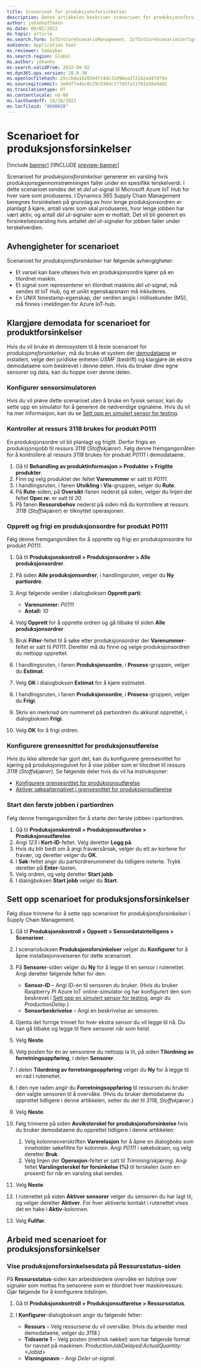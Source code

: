 ```yaml
---
title: Scenarioet for produksjonsforsinkelser
description: Denne artikkelen beskriver scenarioet for produksjonsforsinkelser, som genererer en varsling hvis produksjonsgjennomstrømningen faller under en spesifikk terskelverdi.
author: johanhoffmann
ms.date: 09/02/2022
ms.topic: article
ms.search.form: IoTIntCoreScenarioManagement, IoTIntCoreScenarioConfigurationWizardV2, IoTIntMfgResourceStatusConfiguration, IoTIntMfgResourceStatus
audience: Application User
ms.reviewer: kamaybac
ms.search.region: Global
ms.author: johanho
ms.search.validFrom: 2022-09-02
ms.dyn365.ops.version: 10.0.30
ms.openlocfilehash: 25ccbda1628544f14dc32d9bea3f2162ad47d79e
ms.sourcegitcommit: 3e04f7e4bc0c29c936dc177d5fa11761a58e9a02
ms.translationtype: HT
ms.contentlocale: nb-NO
ms.lasthandoff: 10/18/2022
ms.locfileid: "9690028"
---
```

# <a name="the-production-delays-scenario"></a>Scenarioet for produksjonsforsinkelser

[!include [banner](../includes/banner.md)]
[!INCLUDE [preview-banner](../includes/preview-banner.md)]
<!-- KFM: Preview until further notice -->

Scenarioet for *produksjonsforsinkelser* genererer en varsling hvis produksjonsgjennomstrømningen faller under en spesifikk terskelverdi. I dette scenarioet sendes det et *del ut*-signal til Microsoft Azure IoT Hub for hver vare som produseres. I Dynamics 365 Supply Chain Management beregnes forsinkelsen på grunnlag av hvor lenge produksjonsordren er planlagt å kjøre, antall varer som skal produseres, hvor lenge jobben har vært aktiv, og antall *del ut*-signaler som er mottatt. Det vil bli generert en forsinkelsesvarsling hvis antallet *del ut*-signaler for jobben faller under terskelverdien.

## <a name="scenario-dependencies"></a>Avhengigheter for scenarioet

Scenarioet for *produksjonsforsinkelser* har følgende avhengigheter:

- Et varsel kan bare utløses hvis en produksjonsordre kjører på en tilordnet maskin.
- Et signal som representerer en tilordnet maskins *del ut*-signal, må sendes til IoT Hub, og et unikt egenskapsnavn må inkluderes.
- En UNIX timestamp-egenskap, der verdien angis i millisekunder (MS), må finnes i meldingen for Azure IoT-hub.

## <a name="prepare-demo-data-for-the-product-delays-scenario"></a>Klargjøre demodata for scenarioet for produktforsinkelser

Hvis du vil bruke et demosystem til å teste scenarioet for *produksjonsforsinkelser*, må du bruke et system der [demodataene](../../fin-ops-core/fin-ops/get-started/demo-data.md) er installert, velge den juridiske enheten *USMF* (bedrift) og klargjøre de ekstra demodataene som beskrevet i denne delen. Hvis du bruker dine egne sensorer og data, kan du hoppe over denne delen.

### <a name="set-up-sensor-simulator"></a>Konfigurer sensorsimulatoren

Hvis du vil prøve dette scenarioet uten å bruke en fysisk sensor, kan du sette opp en simulator for å generere de nødvendige signalene. Hvis du vil ha mer informasjon, kan du se [Sett opp en simulert sensor for testing](sdi-set-up-simulated-sensor.md).

### <a name="verify-that-resource-3118-is-used-for-product-p0111"></a>Kontroller at ressurs 3118 brukes for produkt P0111

En produksjonsordre vil bli planlagt og frigitt. Derfor frigis en produksjonsjobb til ressurs *3118* (*Stoffskjærer*). Følg denne fremgangsmåten for å kontrollere at ressurs *3118* brukes for produkt *P0111* i demodataene.

1. Gå til **Behandling av produktinformasjon \> Produkter \> Frigitte produkter**.
1. Finn og velg produktet der feltet **Varenummer** er satt til *P0111*.
1. I handlingsruten, i fanen **Utvikling** i **Vis**-gruppen, velger du **Rute**.
1. På **Rute**-siden, på **Oversikt**-fanen nederst på siden, velger du linjen der feltet **Oper.nr.** er satt til *30*.
1. På fanen **Ressursbehov** nederst på siden må du kontrollere at ressurs *3118* (*Stoffskjærer*) er tilknyttet operasjonen.

### <a name="create-and-release-a-production-order-for-product-p0111"></a>Opprett og frigi en produksjonsordre for produkt P0111

Følg denne fremgangsmåten for å opprette og frigi en produksjonsordre for produkt *P0111*.

1. Gå til **Produksjonskontroll \> Produksjonsordrer \> Alle produksjonsordrer**.
1. På siden **Alle produksjonsordrer**, i handlingsruten, velger du **Ny partiordre**.
1. Angi følgende verdier i dialogboksen **Opprett parti**:

    - **Varenummer:** *P0111*
    - **Antall:** *10*

1. Velg **Opprett** for å opprette ordren og gå tilbake til siden **Alle produksjonsordrer**.
1. Bruk **Filter**-feltet til å søke etter produksjonsordrer der **Varenummer**-feltet er satt til *P0111*. Deretter må du finne og velge produksjonsordren du nettopp opprettet.
1. I handlingsruten, i fanen **Produksjonsordre**, i **Prosess**-gruppen, velger du **Estimat**.
1. Velg **OK** i dialogboksen **Estimat** for å kjøre estimatet.
1. I handlingsruten, i fanen **Produksjonsordre**, i **Prosess**-gruppen, velger du **Frigi**.
1. Skriv en merknad om nummeret på partiordren du akkurat opprettet, i dialogboksen **Frigi**.
1. Velg **OK** for å frigi ordren.

### <a name="configure-the-production-floor-execution-interface"></a>Konfigurere grensesnittet for produksjonsutførelse

Hvis du ikke allerede har gjort det, kan du konfigurere grensesnittet for kjøring på produksjonsgulvet for å vise jobber som er tilordnet til ressurs *3118* (*Stoffskjærer*). Se følgende deler hvis du vil ha instruksjoner:

- [Konfigurere grensesnittet for produksjonsutførelse](sdi-scenario-equipment-downtime.md#config-pfe)
- [Aktiver søkealternativet i grensesnittet for produksjonsutførelse](sdi-scenario-equipment-downtime.md#enable-pfe-search)

### <a name="start-the-first-job-in-the-batch-order"></a>Start den første jobben i partiordren

Følg denne fremgangsmåten for å starte den første jobben i partiordren.

1. Gå til **Produksjonskontroll \> Produksjonsutførelse \> Produksjonsutførelse**.
1. Angi *123* i **Kort-ID**-feltet. Velg deretter **Logg på**.
1. Hvis du blir bedt om å angi fraværsårsak, velger du ett av kortene for fravær, og deretter velger du **OK**.
1. I **Søk**-feltet angir du partiordrenummeret du tidligere noterte. Trykk deretter på **Enter**-tasten.
1. Velg ordren, og velg deretter **Start jobb**.
1. I dialogboksen **Start jobb** velger du **Start**.

## <a name="set-up-the-production-delays-scenario"></a>Sett opp scenarioet for produksjonsforsinkelser

Følg disse trinnene for å sette opp scenarioet for *produksjonsforsinkelser* i Supply Chain Management.

1. Gå til **Produksjonskontroll \> Oppsett \> Sensordataintelligens \> Scenarioer**.
1. I scenarioboksen **Produksjonsforsinkelser** velger du **Konfigurer** for å åpne installasjonsveiseren for dette scenarioet.
1. På **Sensorer**-siden velger du **Ny** for å legge til en sensor i rutenettet. Angi deretter følgende felter for den:

    - **Sensor-ID** – Angi ID-en til sensoren du bruker. (Hvis du bruker Raspberry PI Azure IoT online-simulator og har konfigurert den som beskrevet i [Sett opp en simulert sensor for testing](sdi-set-up-simulated-sensor.md), angir du *ProductionDelay*.)
    - **Sensorbeskrivelse** – Angi en beskrivelse av sensoren.

1. Gjenta det forrige trinnet for hver ekstra sensor du vil legge til nå. Du kan gå tilbake og legge til flere sensorer når som helst.
1. Velg **Neste**.
1. Velg posten for én av sensorene du nettopp la til, på siden **Tilordning av forretningsoppføring**, i delen **Sensorer**.
1. I delen **Tilordning av forretningsoppføring** velger du **Ny** for å legge til en rad i rutenettet.
1. I den nye raden angir du **Forretningsoppføring** til ressursen du bruker den valgte sensoren til å overvåke. (Hvis du bruker demodataene du opprettet tidligere i denne artikkelen, setter du det til *3118, Stoffskjærer*.)
1. Velg **Neste**.
1. Følg trinnene på siden **Avviksterskel for produksjonsforsinkelse** hvis du bruker demodataene du opprettet tidligere i denne artikkelen:

    1. Velg kolonneoverskriften **Varerelasjon** for å åpne en dialogboks som inneholder søkefiltre for kolonnen. Angi *P0111* i søkeboksen, og velg deretter **Bruk**.
    2. Velg linjen der **Operasjon**-feltet er satt til *Trimming/skjæring*. Angi feltet **Varslingsterskel for forsinkelse (%)** til terskelen (som en prosent) for når en varsling skal sendes.

1. Velg **Neste**.
1. I rutenettet på siden **Aktiver sensorer** velger du sensoren du har lagt til, og velger deretter **Aktiver**. For hver aktiverte kontakt i rutenettet vises det en hake i **Aktiv**-kolonnen.
1. Velg **Fullfør**.

## <a name="work-with-the-production-delays-scenario"></a>Arbeid med scenarioet for produksjonsforsinkelser

### <a name="view-production-delay-data-on-the-resource-status-page"></a>Vise produksjonsforsinkelsesdata på Ressursstatus-siden

På **Ressursstatus**-siden kan arbeidsledere overvåke en tidslinje over signaler som mottas fra sensorene som er tilordnet hver maskinressurs. Gjør følgende for å konfigurere tidslinjen.

1. Gå til **Produksjonskontroll \> Produksjonsutførelse \> Ressursstatus**.
1. I **Konfigurer**-dialogboksen angir du følgende felter:

    - **Ressurs** – Velg ressursene du vil overvåke. (Hvis du arbeider med demodataene, velger du *3118*.)
    - **Tidsserie 1** – Velg posten (metrisk nøkkel) som har følgende format for navnet på maskinen: *ProductionJobDelayed:ActualQuantity:&lt;JobId&gt;*
    - **Visningsnavn** – Angi *Deler ut-signal*.
